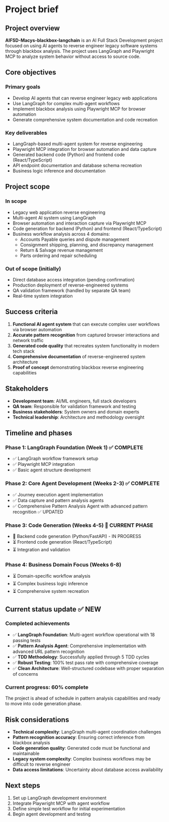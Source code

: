 # Project brief

## Project overview

**AIFSD-Macys-blackbox-langchain** is an AI Full Stack Development project focused on using AI agents to reverse engineer legacy software systems through blackbox analysis. The project uses LangGraph and Playwright MCP to analyze system behavior without access to source code.

## Core objectives

### Primary goals

- Develop AI agents that can reverse engineer legacy web applications
- Use LangGraph for complex multi-agent workflows
- Implement blackbox analysis using Playwright MCP for browser automation
- Generate comprehensive system documentation and code recreation

### Key deliverables

- LangGraph-based multi-agent system for reverse engineering
- Playwright MCP integration for browser automation and data capture
- Generated backend code (Python) and frontend code (React/TypeScript)
- API endpoint documentation and database schema recreation
- Business logic inference and documentation

## Project scope

### In scope

- Legacy web application reverse engineering
- Multi-agent AI system using LangGraph
- Browser automation and interaction capture via Playwright MCP
- Code generation for backend (Python) and frontend (React/TypeScript)
- Business workflow analysis across 4 domains:
  - Accounts Payable queries and dispute management
  - Consignment shipping, planning, and discrepancy management
  - Return & Salvage revenue management
  - Parts ordering and repair scheduling

### Out of scope (initially)

- Direct database access integration (pending confirmation)
- Production deployment of reverse-engineered systems
- QA validation framework (handled by separate QA team)
- Real-time system integration

## Success criteria

1. **Functional AI agent system** that can execute complex user workflows via browser automation
2. **Accurate pattern recognition** from captured browser interactions and network traffic
3. **Generated code quality** that recreates system functionality in modern tech stack
4. **Comprehensive documentation** of reverse-engineered system architecture
5. **Proof of concept** demonstrating blackbox reverse engineering capabilities

## Stakeholders

- **Development team**: AI/ML engineers, full stack developers
- **QA team**: Responsible for validation framework and testing
- **Business stakeholders**: System owners and domain experts
- **Technical leadership**: Architecture and methodology oversight

## Timeline and phases

### Phase 1: LangGraph Foundation (Week 1) ✅ COMPLETE

- ✅ LangGraph workflow framework setup
- ✅ Playwright MCP integration
- ✅ Basic agent structure development

### Phase 2: Core Agent Development (Weeks 2-3) ✅ COMPLETE

- ✅ Journey execution agent implementation
- ✅ Data capture and pattern analysis agents
- ✅ Comprehensive Pattern Analysis Agent with advanced pattern recognition ✅ UPDATED

### Phase 3: Code Generation (Weeks 4-5) 🔄 CURRENT PHASE

- 🔄 Backend code generation (Python/FastAPI) - IN PROGRESS
- ⏳ Frontend code generation (React/TypeScript)
- ⏳ Integration and validation

### Phase 4: Business Domain Focus (Weeks 6-8)

- ⏳ Domain-specific workflow analysis
- ⏳ Complex business logic inference
- ⏳ Comprehensive system recreation

## Current status update ✅ NEW

### Completed achievements

- ✅ **LangGraph Foundation**: Multi-agent workflow operational with 18 passing tests
- ✅ **Pattern Analysis Agent**: Comprehensive implementation with advanced URL pattern recognition
- ✅ **TDD Methodology**: Successfully applied through 5 TDD cycles
- ✅ **Robust Testing**: 100% test pass rate with comprehensive coverage
- ✅ **Clean Architecture**: Well-structured codebase with proper separation of concerns

### Current progress: 60% complete

The project is ahead of schedule in pattern analysis capabilities and ready to move into code generation phase.

## Risk considerations

- **Technical complexity**: LangGraph multi-agent coordination challenges
- **Pattern recognition accuracy**: Ensuring correct inference from blackbox analysis
- **Code generation quality**: Generated code must be functional and maintainable
- **Legacy system complexity**: Complex business workflows may be difficult to reverse engineer
- **Data access limitations**: Uncertainty about database access availability

## Next steps

1. Set up LangGraph development environment
2. Integrate Playwright MCP with agent workflow
3. Define simple test workflow for initial experimentation
4. Begin agent development and testing
